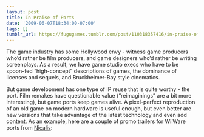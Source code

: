 ```yaml
---
layout: post
title: In Praise of Ports
date: '2009-06-07T18:34:00-07:00'
tags: []
tumblr_url: https://fugugames.tumblr.com/post/110318357416/in-praise-of-ports
---
```

The game industry has some Hollywood envy - witness game producers who’d rather be film producers, and game designers who’d rather be writing screenplays. As a result, we have game studio execs who have to be spoon-fed “high-concept” descriptions of games, the dominance of licenses and sequels, and Bruckheimer-Bay style cinematics.

But game development has one type of IP reuse that is quite worthy - the port. Film remakes have questionable value (“reimaginings” are a bit more interesting), but game ports keep games alive. A pixel-perfect reproduction of an old game on modern hardware is useful enough, but even better are new versions that take advantage of the latest technology and even add content. As an example, here are a couple of promo trailers for WiiWare ports from [Nicalis](http://www.nicalis.com/):

